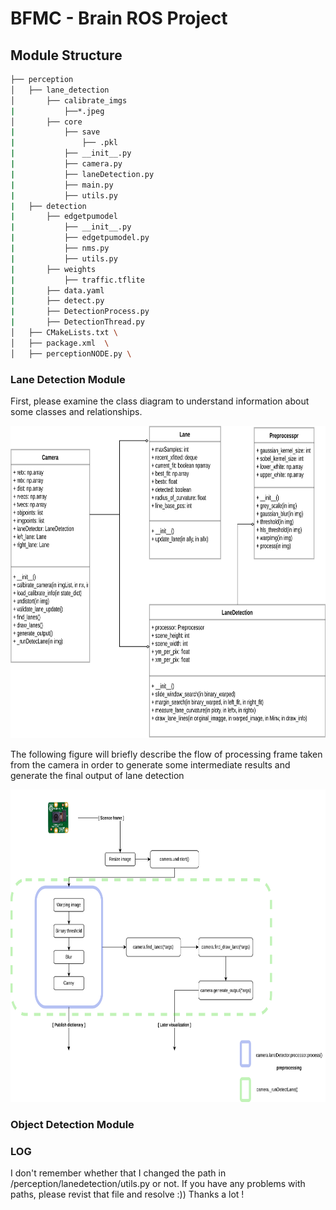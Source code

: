 # BFMC - Brain ROS Project

## Module Structure 
```bash
├── perception 
│   ├── lane_detection 
│      	├── calibrate_imgs 
|			├──*.jpeg 
│   	├── core 
|			├── save 
|				├── .pkl 
|			├── __init__.py 
|			├── camera.py 
|			├── laneDetection.py 
|			├── main.py 
|			├── utils.py 
|   ├── detection
|  		├── edgetpumodel 
|           ├── __init__.py
|           ├── edgetpumodel.py
|           ├── nms.py
|           ├── utils.py        
|  		├── weights 
|           ├── traffic.tflite 
|  		├── data.yaml 
|  		├── detect.py
|  		├── DetectionProcess.py
|  		├── DetectionThread.py
│	├── CMakeLists.txt \
│   ├──	package.xml  \
│   ├──	perceptionNODE.py \
```

### Lane Detection Module
First, please examine the class diagram to understand information about some classes and relationships.

<img src = "figures/Perception_module-Class.png" width = "700" height = "500">

The following figure will briefly describe the flow of processing frame taken from the camera
in order to generate some intermediate results and generate the final output of lane detection

<img src = "figures/Perception_module.png" width = "700" height = "500">

### Object Detection Module

### LOG
I don't remember whether that I changed the path in /perception/lanedetection/utils.py or not. If you have any problems with
paths, please revist that file and resolve :)) Thanks a lot !



